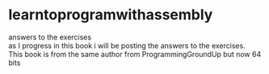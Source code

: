 # learntoprogramwithassembly
answers to the exercises  
as I progress in this book i will be posting the answers to the exercises.  
This book is from the same author from ProgrammingGroundUp but now 64 bits
